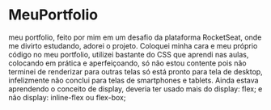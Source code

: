 # MeuPortfolio
meu portfolio, feito por mim em um desafio 
da plataforma RocketSeat, onde me divirto 
estudando, adorei o projeto. Coloquei minha cara e 
meu próprio código no meu portfolio, utilizei
bastante do CSS que aprendi nas aulas, colocando
em prática e aperfeiçoando, só não estou contente
pois não terminei de renderizar para outras telas
só está pronto para tela de desktop, infelizmente 
não conclui para telas de smartphones e tablets.
Ainda estava aprendendo o conceito de display,
deveria ter usado mais do display: flex; e não
display: inline-flex ou flex-box;
